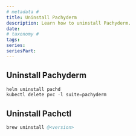 ```yaml
---
# metadata # 
title: Uninstall Pachyderm
description: Learn how to uninstall Pachyderm.
date: 
# taxonomy #
tags: 
series:
seriesPart:
---
```


## Uninstall Pachyderm

```s
helm uninstall pachd 
kubectl delete pvc -l suite=pachyderm 
```

## Uninstall Pachctl 

```s
brew uninstall @<version>
```
